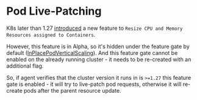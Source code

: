 # Pod Live-Patching

K8s later than 1.27 [introduced](https://kubernetes.io/docs/tasks/configure-pod-container/resize-container-resources/) a new feature to `Resize CPU and Memory Resources assigned to Containers`.

However, this feature is in Alpha, so it's hidden under the feature gate by default ([InPlacePodVerticalScaling](https://kubernetes.io/blog/2023/05/12/in-place-pod-resize-alpha/)). And this feature gate cannot be enabled on the already running cluster - it needs to be re-created with an additional flag.

So, if agent verifies that the cluster version it runs in is `>=1.27` this feature gate is enabled - it will try to live-patch pod requests, otherwise it will re-create pods after the parent resource update.